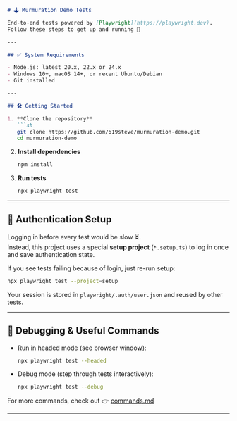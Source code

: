 ````md
# 🕹️ Murmuration Demo Tests

End-to-end tests powered by [Playwright](https://playwright.dev).  
Follow these steps to get up and running 🚀

---

## ✅ System Requirements

- Node.js: latest 20.x, 22.x or 24.x
- Windows 10+, macOS 14+, or recent Ubuntu/Debian
- Git installed

---

## 🛠️ Getting Started

1. **Clone the repository**
   ```sh
   git clone https://github.com/619steve/murmuration-demo.git
   cd murmuration-demo
````

2. **Install dependencies**

   ```sh
   npm install
   ```

3. **Run tests**

   ```sh
   npx playwright test
   ```

---

## 🔑 Authentication Setup

Logging in before every test would be slow ⏳.  
Instead, this project uses a special **setup project** (`*.setup.ts`) to log in once and save authentication state.  

If you see tests failing because of login, just re-run setup:

```sh
npx playwright test --project=setup
```

Your session is stored in `playwright/.auth/user.json` and reused by other tests.

---

## 🐛 Debugging & Useful Commands

* Run in headed mode (see browser window):

  ```sh
  npx playwright test --headed
  ```

* Debug mode (step through tests interactively):

  ```sh
  npx playwright test --debug
  ```

For more commands, check out 👉 [commands.md](commands.md)

---

```
```